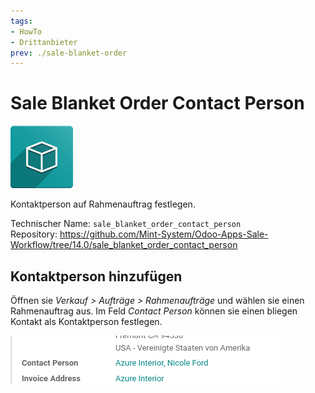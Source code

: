 ```yaml
---
tags:
- HowTo
- Drittanbieter
prev: ./sale-blanket-order
---
```

# Sale Blanket Order Contact Person
![icon_oms_box](assets/icon_oms_box.png)

Kontaktperson auf Rahmenauftrag festlegen. 

Technischer Name: `sale_blanket_order_contact_person`\
Repository: <https://github.com/Mint-System/Odoo-Apps-Sale-Workflow/tree/14.0/sale_blanket_order_contact_person>

## Kontaktperson hinzufügen

Öffnen sie *Verkauf > Aufträge > Rahmenaufträge* und wählen sie einen Rahmenauftrag aus. Im Feld *Contact Person* können sie einen bliegen Kontakt als Kontaktperson festlegen.

![](assets/Sale%20Blanket%20Order%20Contact%20Person.png)